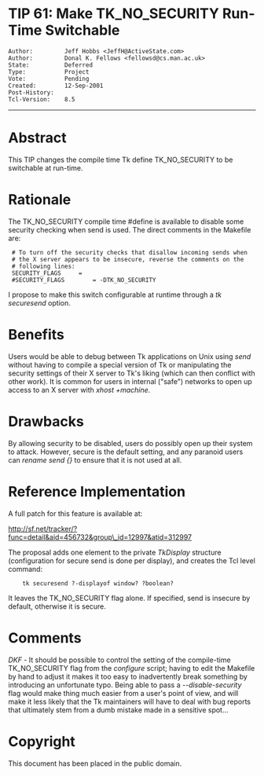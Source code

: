# TIP 61: Make TK_NO_SECURITY Run-Time Switchable
	Author:         Jeff Hobbs <JeffH@ActiveState.com>
	Author:         Donal K. Fellows <fellowsd@cs.man.ac.uk>
	State:          Deferred
	Type:           Project
	Vote:           Pending
	Created:        12-Sep-2001
	Post-History:   
	Tcl-Version:    8.5
-----

# Abstract

This TIP changes the compile time Tk define TK\_NO\_SECURITY to be
switchable at run-time.

# Rationale

The TK\_NO\_SECURITY compile time \#define is available to disable some
security checking when send is used.  The direct comments in the
Makefile are:

	 # To turn off the security checks that disallow incoming sends when
	 # the X server appears to be insecure, reverse the comments on the
	 # following lines:
	 SECURITY_FLAGS		=
	 #SECURITY_FLAGS		= -DTK_NO_SECURITY

I propose to make this switch configurable at runtime through a _tk
securesend_ option.

# Benefits

Users would be able to debug between Tk applications on Unix using
_send_ without having to compile a special version of Tk or
manipulating the security settings of their X server to Tk's liking
\(which can then conflict with other work\).  It is common for users in
internal \("safe"\) networks to open up access to an X server with
_xhost \+machine_.

# Drawbacks

By allowing security to be disabled, users do possibly open up their
system to attack.  However, secure is the default setting, and any
paranoid users can _rename send \{\}_ to ensure that it is not used at
all.

# Reference Implementation

A full patch for this feature is available at:

<http://sf.net/tracker/?func=detail&aid=456732&group\_id=12997&atid=312997>

The proposal adds one element to the private _TkDisplay_ structure
\(configuration for secure send is done per display\), and creates the
Tcl level command:

		tk securesend ?-displayof window? ?boolean?

It leaves the TK\_NO\_SECURITY flag alone.  If specified, send is
insecure by default, otherwise it is secure.

# Comments

_DKF_ - It should be possible to control the setting of the
compile-time TK\_NO\_SECURITY flag from the _configure_ script; having
to edit the Makefile by hand to adjust it makes it too easy to
inadvertently break something by introducing an unfortunate typo. Being
able to pass a _--disable-security_ flag would make thing much easier
from a user's point of view, and will make it less likely that the Tk
maintainers will have to deal with bug reports that ultimately stem from
a dumb mistake made in a sensitive spot...

# Copyright  

This document has been placed in the public domain.

